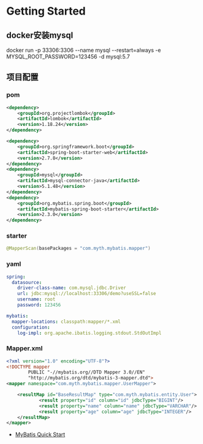 # Getting Started

## docker安装mysql
docker run -p 33306:3306 --name mysql --restart=always -e MYSQL_ROOT_PASSWORD=123456 -d mysql:5.7

## 项目配置
### pom
```xml
<dependency>
    <groupId>org.projectlombok</groupId>
    <artifactId>lombok</artifactId>
    <version>1.18.24</version>
</dependency>

<dependency>
    <groupId>org.springframework.boot</groupId>
    <artifactId>spring-boot-starter-web</artifactId>
    <version>2.7.8</version>
</dependency>
<dependency>
    <groupId>mysql</groupId>
    <artifactId>mysql-connector-java</artifactId>
    <version>5.1.48</version>
</dependency>
<dependency>
    <groupId>org.mybatis.spring.boot</groupId>
    <artifactId>mybatis-spring-boot-starter</artifactId>
    <version>2.3.0</version>
</dependency>
```
### starter
```java
@MapperScan(basePackages = "com.myth.mybatis.mapper")
```

### yaml
```yaml
spring:
  datasource:
    driver-class-name: com.mysql.jdbc.Driver
    url: jdbc:mysql://localhost:33306/demo?useSSL=false
    username: root
    password: 123456

mybatis:
  mapper-locations: classpath:mapper/*.xml
  configuration:
    log-impl: org.apache.ibatis.logging.stdout.StdOutImpl
```
### Mapper.xml
```xml
<?xml version="1.0" encoding="UTF-8"?>
<!DOCTYPE mapper
        PUBLIC "-//mybatis.org//DTD Mapper 3.0//EN"
        "http://mybatis.org/dtd/mybatis-3-mapper.dtd">
<mapper namespace="com.myth.mybatis.mapper.UserMapper">

    <resultMap id="BaseResultMap" type="com.myth.mybatis.entity.User">
            <result property="id" column="id" jdbcType="BIGINT"/>
            <result property="name" column="name" jdbcType="VARCHAR"/>
            <result property="age" column="age" jdbcType="INTEGER"/>
    </resultMap>
</mapper>
```

* [MyBatis Quick Start](https://mybatis.org/mybatis-3/zh/getting-started.html)

